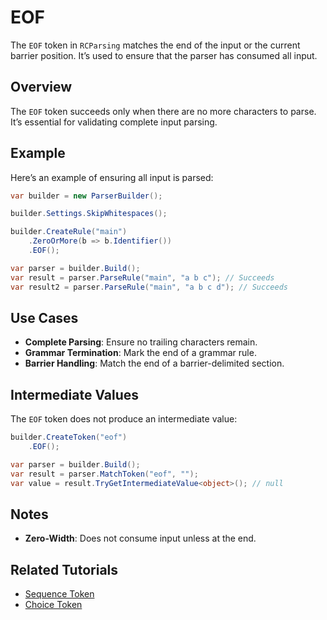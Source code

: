 # EOF

The `EOF` token in `RCParsing` matches the end of the input or the current barrier position. It’s used to ensure that the parser has consumed all input.

## Overview

The `EOF` token succeeds only when there are no more characters to parse. It’s essential for validating complete input parsing.

## Example

Here’s an example of ensuring all input is parsed:

```csharp
var builder = new ParserBuilder();

builder.Settings.SkipWhitespaces();

builder.CreateRule("main")
    .ZeroOrMore(b => b.Identifier())
    .EOF();

var parser = builder.Build();
var result = parser.ParseRule("main", "a b c"); // Succeeds
var result2 = parser.ParseRule("main", "a b c d"); // Succeeds
```

## Use Cases

- **Complete Parsing**: Ensure no trailing characters remain.
- **Grammar Termination**: Mark the end of a grammar rule.
- **Barrier Handling**: Match the end of a barrier-delimited section.

## Intermediate Values

The `EOF` token does not produce an intermediate value:

```csharp
builder.CreateToken("eof")
    .EOF();

var parser = builder.Build();
var result = parser.MatchToken("eof", "");
var value = result.TryGetIntermediateValue<object>(); // null
```

## Notes

- **Zero-Width**: Does not consume input unless at the end.

## Related Tutorials

- [Sequence Token](combinators/sequence)
- [Choice Token](combinators/choice)